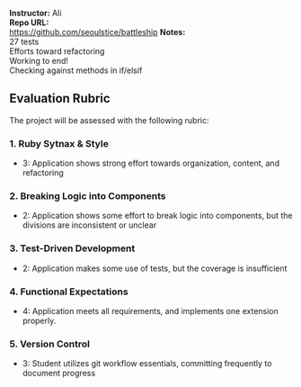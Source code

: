 **Instructor:**  Ali  
**Repo URL:**  
https://github.com/seoulstice/battleship
**Notes:**  
27 tests  
Efforts toward refactoring   
Working to end!   
Checking against methods in if/elsif


## Evaluation Rubric

The project will be assessed with the following rubric:

### 1. Ruby Sytnax & Style

* 3:  Application shows strong effort towards organization, content, and refactoring

### 2. Breaking Logic into Components

* 2: Application shows some effort to break logic into components, but the divisions are inconsistent or unclear

### 3. Test-Driven Development

* 2: Application makes some use of tests, but the coverage is insufficient

### 4. Functional Expectations

* 4: Application meets all requirements, and implements one extension properly.

### 5. Version Control  

* 3: Student utilizes git workflow essentials, committing frequently to document progress
